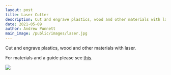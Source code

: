 ```yaml
---
layout: post
title: Laser Cutter
description: Cut and engrave plastics, wood and other materials with laser.
date: 2021-05-09
author: Andrew Punnett
main_image: /public/images/laser.jpg
---
```


Cut and engrave plastics, wood and other materials with laser.

For materials and a guide please see [this](https://hackland.nz/public/Material%20do-dont.pdf). 

![](/public/images/laser.jpg)

